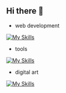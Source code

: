 ## Hi there 👋

- web development

[![My Skills](https://skillicons.dev/icons?i=js,html,css,ts,react,vue,d3,nodejs,yarn)](https://skillicons.dev)


- tools

[![My Skills](https://skillicons.dev/icons?i=github,gitlab,vscode,docker)](https://skillicons.dev)


- digital art

[![My Skills](https://skillicons.dev/icons?i=ableton,p5js)](https://skillicons.dev)

<!--
**howardon951/howardon951** is a ✨ _special_ ✨ repository because its `README.md` (this file) appears on your GitHub profile.

Here are some ideas to get you started:

- 🔭 I’m currently working on ...
- 🌱 I’m currently learning ...
- 👯 I’m looking to collaborate on ...
- 🤔 I’m looking for help with ...
- 💬 Ask me about ...
- 📫 How to reach me: ...
- 😄 Pronouns: ...
- ⚡ Fun fact: ...
-->

